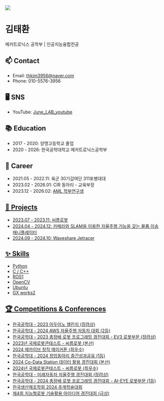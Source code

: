 <!DOCTYPE html>
<html lang="en">

<img src="https://capsule-render.vercel.app/api?type=venom&height=300&color=auto&text=Welcome%20to&section=header&reversal=false&fontAlign=50&desc=KTH's%20Github&descSize=50&descAlignY=74" />

<body>

<h1>김태환</h1>
<p>메카트로닉스 공학부 | 인공지능융합전공</p>

<h2>📫 Contact</h2>
<ul>
<li>Email: <a href="mailto:thkim3956@naver.com">thkim3956@naver.com</a></li>
<li>Phone: 010-5576-3956</li>
</ul>

<h2>🖥️ SNS</h2>
<ul>
<li>
YouTube:
<a href="https://www.youtube.com/playlist?list=PLPIG_UZvFW1aUdj-fLTnTUKoSGekMSg_L" target="_blank">
June_LAB_youtube
</a>
</li>
</ul>

<h2>📚 Education</h2>
<ul>
<li>2017 - 2020: 양명고등학교 졸업</li>
<li>2020 - 2026: 한국공학대학교 메카트로닉스공학부 </li>
</ul>

<h2>💼 Career</h2>
<ul>
<li>2021.05 - 2022.11: 육군 30기갑여단 311포병대대</li>
<li>2023.02 - 2026.01: CIR 동아리 - 교육부장</li>
<li>2023.12 - 2026.02: 
<a href="http://aml.tukorea.ac.kr/" target="_blank">
AML 학부연구생
</li>
</ul>

<h2>📂 Projects</h2>
<ul>
<li>2023.07 - 2023.11: 씨름로봇</li>
<li>2024.04 - 2024.12: 카메라와 SLAM을 이용한 자율주행 기능을 갖는 물품 이송 매니플레이터</li>
<li>2024.09 - 2024.10: Waveshare Jetracer</li>
</ul>

<h2>✨ Skills</h2>
<ul>
<li>Python</li>
<li>C / C++</li>
<li>ROS1</li>
<li>OpenCV</li>
<li>Ubuntu</li>
<li>GX works2</li>
</ul>

<h2>🏆 Competitions & Conferences</h2>
<ul>
<li>한국공학대 - 2023 아두이노 챌린지 (장려상)</li>
<li>한국공학대 - 2024 AWS 자율주행 자동차 대회 (2등)</li>
<li>한국공학대 - 2023 총장배 로봇 프로그래밍 경진대회 - EV3 로봇부문 (장려상)</li>
<li>2023년 국제로봇콘테스트 - 씨름로봇 (본선)</li>
<li>2024 메카이브 창직 메이커톤 (최우수)</li>
<li>한국공학대 - 2024 창업동아리 중간성과공유 (1등)</li>
<li>2024 Co-Data Station 데이터 활용 경진대회 (본선)</li>
<li>2024년 국제로봇콘테스트 - 씨름로봇 (최우수)</li>
<li>한국공학대 - 미래자동차 자율주행 경진대회 (장려상)</li>
<li>한국공학대 - 2024 총장배 로봇 프로그래밍 경진대회 - AI-EYE 로봇부문 (1등)</li>
<li>한국생산제조학회 2024 추계학술대회</li>
<li>제4회 지능형로봇 기술활용 아이디어 경진대회 (금상)</li>
</ul>

</body>

</html>
